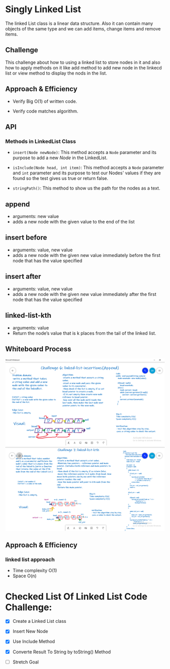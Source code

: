 # Singly Linked List

The linked List class is a linear data structure. Also it can contain many objects of the same type and we can add items, change items and remove items.

## Challenge

This challenge about how to using a linked list to store nodes in it and also how to apply methods on it like add method to add new node in the linkecd list or view method to display the nods in the list.

## Approach & Efficiency

* Verify Big O(1) of written code.

* Verify code matches algorithm.


## API

###  Methods in LinkedList Class

* `insert(Node newNode)`: This method accepts a `Node` parameter and its purpose to add a new *Node* in the LinkedList.


* `isInclude(Node head, int item)`: This method accepts a `Node` parameter and `int` parameter and its purpose to test our Nodes' values if they are found so the test gives us true or return false.

* `stringPath()`: This method to show us the path for the nodes as a text.

## append

- arguments: new value
- adds a new node with the given value to the end of the list

## insert before

- arguments: value, new value
- adds a new node with the given new value immediately before the first node that has the value specified

## insert after

- arguments: value, new value
- adds a new node with the given new value immediately after the first node that has the value specified

## linked-list-kth
- arguments: value
- Return the node’s value that is k places from the tail of the linked list.

## Whiteboard Process

![linked-list-insertions(Append)](Challenge6linked-list-insertions(Append).PNG)
![challenge7linked-list-kth](challenge7linked-list-kth.PNG)


## Approach & Efficiency

### linked list approach 

- Time complexity O(1)
- Space O(n)


# Checked List Of Linked List Code Challenge:

- [x] Create a Linked List class

- [x] Insert New Node 

- [x] Use Include Method

- [x] Converte Result To String by toString() Method

- [ ] Stretch Goal